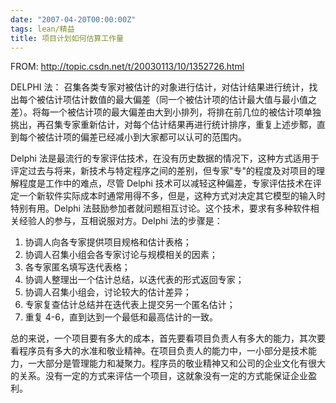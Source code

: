 ```yaml
---
date: "2007-04-20T00:00:00Z"
tags: lean/精益
title: 项目计划如何估算工作量
---
```


FROM: <http://topic.csdn.net/t/20030113/10/1352726.html>

DELPHI 法：
召集各类专家对被估计的对象进行估计，对估计结果进行统计，找出每个被估计项估计数值的最大偏差（同一个被估计项的估计最大值与最小值之差）。将每一个被估计项的最大偏差由大到小排列，将排在前几位的被估计项单独挑出，再召集专家重新估计，对每个估计结果再进行统计排序，重复上述步鄹，直到每个被估计项的偏差已经减小到大家都可以认可的范围内。 

Delphi 法是最流行的专家评估技术，在没有历史数据的情况下，这种方式适用于评定过去与将来，新技术与特定程序之间的差别，但专家"专"的程度及对项目的理解程度是工作中的难点，尽管 Delphi 技术可以减轻这种偏差，专家评估技术在评定一个新软件实际成本时通常用得不多，但是，这种方式对决定其它模型的输入时特别有用。Delphi 法鼓励参加者就问题相互讨论。这个技术，要求有多种软件相关经验人的参与，互相说服对方。Delphi 法的步骤是：

1. 协调人向各专家提供项目规格和估计表格；
2. 协调人召集小组会各专家讨论与规模相关的因素；
3. 各专家匿名填写迭代表格；
4. 协调人整理出一个估计总结，以迭代表的形式返回专家；
5. 协调人召集小组会，讨论较大的估计差异；
6. 专家复查估计总结并在迭代表上提交另一个匿名估计； 
7. 重复 4-6，直到达到一个最低和最高估计的一致。

总的来说，一个项目要有多大的成本，首先要看项目负责人有多大的能力，其次要看程序员有多大的水准和敬业精神。在项目负责人的能力中，一小部分是技术能力，一大部分是管理能力和凝聚力。程序员的敬业精神又和公司的企业文化有很大的关系。没有一定的方式来评估一个项目，这就象没有一定的方式能保证企业盈利。
